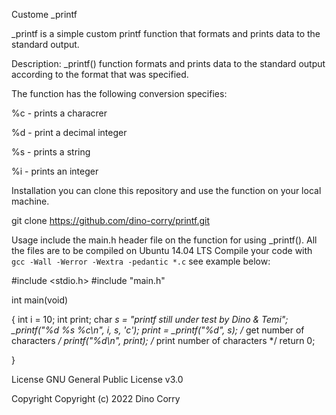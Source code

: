 Custome _printf

_printf is a simple custom printf function that formats and prints data to the standard output.

Description:
_printf() function formats and prints data to the standard output according to the format that was specified.



The function has the following conversion specifies:

%c - prints a characrer

%d - print a decimal integer

%s - prints a string

%i - prints an integer



Installation
you can clone this repository and use the function on your local machine.

git clone https://github.com/dino-corry/printf.git


Usage
include the main.h header file on the function for using _printf().
All the files are to be compiled on Ubuntu 14.04 LTS
Compile your code with `gcc -Wall -Werror -Wextra -pedantic *.c`
see example below:


#include <stdio.h>
#include "main.h"


int main(void)

{
    int i = 10;
    int print;
    char *s = "printf still under test by Dino & Temi";
    _printf("%d %s %c\n", i, s, 'c');
     print =  _printf("%d", s); /* get number of characters */
     printf("%d\n", print); /* print number of characters */
    return 0;
    
}


License
GNU General Public License v3.0


Copyright
Copyright (c) 2022 Dino Corry
